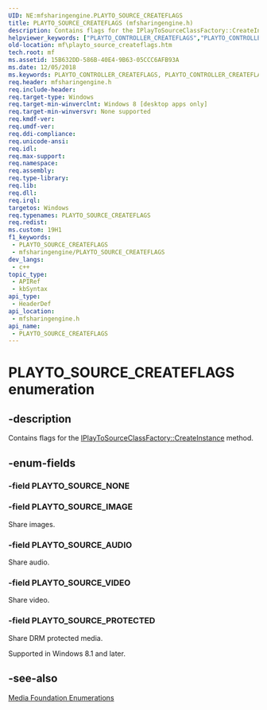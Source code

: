 ```yaml
---
UID: NE:mfsharingengine.PLAYTO_SOURCE_CREATEFLAGS
title: PLAYTO_SOURCE_CREATEFLAGS (mfsharingengine.h)
description: Contains flags for the IPlayToSourceClassFactory::CreateInstance method.
helpviewer_keywords: ["PLAYTO_CONTROLLER_CREATEFLAGS","PLAYTO_CONTROLLER_CREATEFLAGS enumeration [Media Foundation]","PLAYTO_SOURCE_AUDIO","PLAYTO_SOURCE_CREATEFLAGS","PLAYTO_SOURCE_IMAGE","PLAYTO_SOURCE_PROTECTED","PLAYTO_SOURCE_VIDEO","mf.playto_controller_createflags","mf.playto_source_createflags","mfsharingengine/PLAYTO_CONTROLLER_CREATEFLAGS","mfsharingengine/PLAYTO_SOURCE_AUDIO","mfsharingengine/PLAYTO_SOURCE_IMAGE","mfsharingengine/PLAYTO_SOURCE_PROTECTED","mfsharingengine/PLAYTO_SOURCE_VIDEO"]
old-location: mf\playto_source_createflags.htm
tech.root: mf
ms.assetid: 15B632DD-586B-40E4-9B63-05CCC6AFB93A
ms.date: 12/05/2018
ms.keywords: PLAYTO_CONTROLLER_CREATEFLAGS, PLAYTO_CONTROLLER_CREATEFLAGS enumeration [Media Foundation], PLAYTO_SOURCE_AUDIO, PLAYTO_SOURCE_CREATEFLAGS, PLAYTO_SOURCE_IMAGE, PLAYTO_SOURCE_PROTECTED, PLAYTO_SOURCE_VIDEO, mf.playto_controller_createflags, mf.playto_source_createflags, mfsharingengine/PLAYTO_CONTROLLER_CREATEFLAGS, mfsharingengine/PLAYTO_SOURCE_AUDIO, mfsharingengine/PLAYTO_SOURCE_IMAGE, mfsharingengine/PLAYTO_SOURCE_PROTECTED, mfsharingengine/PLAYTO_SOURCE_VIDEO
req.header: mfsharingengine.h
req.include-header: 
req.target-type: Windows
req.target-min-winverclnt: Windows 8 [desktop apps only]
req.target-min-winversvr: None supported
req.kmdf-ver: 
req.umdf-ver: 
req.ddi-compliance: 
req.unicode-ansi: 
req.idl: 
req.max-support: 
req.namespace: 
req.assembly: 
req.type-library: 
req.lib: 
req.dll: 
req.irql: 
targetos: Windows
req.typenames: PLAYTO_SOURCE_CREATEFLAGS
req.redist: 
ms.custom: 19H1
f1_keywords:
 - PLAYTO_SOURCE_CREATEFLAGS
 - mfsharingengine/PLAYTO_SOURCE_CREATEFLAGS
dev_langs:
 - c++
topic_type:
 - APIRef
 - kbSyntax
api_type:
 - HeaderDef
api_location:
 - mfsharingengine.h
api_name:
 - PLAYTO_SOURCE_CREATEFLAGS
---
```


# PLAYTO_SOURCE_CREATEFLAGS enumeration


## -description

Contains flags for the <a href="https://docs.microsoft.com/windows/desktop/api/mfsharingengine/nf-mfsharingengine-iplaytosourceclassfactory-createinstance">IPlayToSourceClassFactory::CreateInstance</a> method.

## -enum-fields

### -field PLAYTO_SOURCE_NONE

### -field PLAYTO_SOURCE_IMAGE

Share images.

### -field PLAYTO_SOURCE_AUDIO

Share audio.

### -field PLAYTO_SOURCE_VIDEO

Share video.

### -field PLAYTO_SOURCE_PROTECTED

Share DRM protected media.

Supported in Windows 8.1 and later.

## -see-also

<a href="https://docs.microsoft.com/windows/desktop/medfound/media-foundation-enumerations">Media Foundation Enumerations</a>


